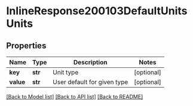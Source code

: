 # InlineResponse200103DefaultUnitsUnits

## Properties
Name | Type | Description | Notes
------------ | ------------- | ------------- | -------------
**key** | **str** | Unit type | [optional] 
**value** | **str** | User default for given type | [optional] 

[[Back to Model list]](../README.md#documentation-for-models) [[Back to API list]](../README.md#documentation-for-api-endpoints) [[Back to README]](../README.md)


